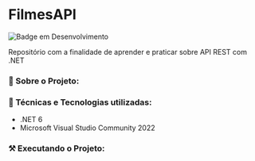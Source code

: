# FilmesAPI
![Badge em Desenvolvimento](http://img.shields.io/static/v1?label=STATUS&message=EM%20DESENVOLVIMENTO&color=GREEN&style=for-the-badge)

Repositório com a finalidade de aprender e praticar sobre API REST com .NET

### 📖 Sobre o Projeto:

### 📔 Técnicas e Tecnologias utilizadas:

- .NET 6
- Microsoft Visual Studio Community 2022 

### ⚒️ Executando o Projeto:
